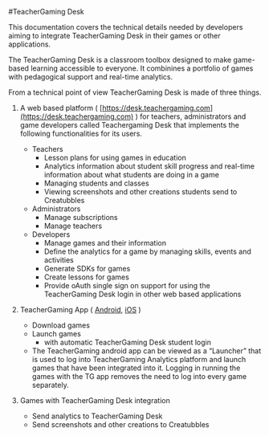 #TeacherGaming Desk

This documentation covers the technical details needed by developers aiming to integrate TeacherGaming Desk in their games or other applications.

The TeacherGaming Desk is a classroom toolbox designed to make game-based learning accessible to everyone.  It combinines a portfolio of games with pedagogical support and real-time analytics.

From a technical point of view TeacherGaming Desk is made of three things.

1. A web based platform ( [https://desk.teachergaming.com](https://desk.teachergaming.com) ) for teachers, administrators and game developers called Teachergaming Desk that implements the following functionalities for its users.
	* Teachers
		* Lesson plans for using games in education
		* Analytics information about student skill progress and real-time information about what students are doing in a game
		* Managing students and classes
		* Viewing screenshots and other creations students send to Creatubbles
	* Administrators
		* Manage subscriptions
		* Manage teachers
	* Developers
		* Manage games and their information
		* Define the analytics for a game by managing skills, events and activities
		* Generate SDKs for games
		* Create lessons for games
		* Provide oAuth single sign on support for using the TeacherGaming Desk login in other web based applications
2. TeacherGaming App ( [Android](https://play.google.com/store/apps/details?id=com.teachergaming.com), [iOS](https://itunes.apple.com/us/app/teachergaming/id1221257680) )
	* Download games
	* Launch games
		* with automatic TeacherGaming Desk student login
	* The TeacherGaming android app can be viewed as a “Launcher” that is used to log into TeacherGaming Analytics platform and launch games that have been integrated into it. Logging in running the games with the TG app removes the need to log into every game separately.

3. Games with TeacherGaming Desk integration
	* Send analytics to TeacherGaming Desk
	* Send screenshots and other creations to Creatubbles

